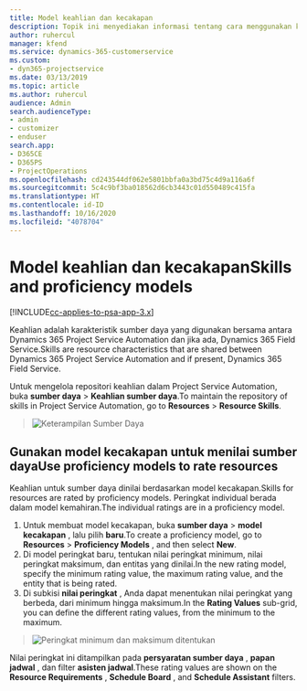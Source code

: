 ```yaml
---
title: Model keahlian dan kecakapan
description: Topik ini menyediakan informasi tentang cara menggunakan keahlian dan model kecakapan.
author: ruhercul
manager: kfend
ms.service: dynamics-365-customerservice
ms.custom:
- dyn365-projectservice
ms.date: 03/13/2019
ms.topic: article
ms.author: ruhercul
audience: Admin
search.audienceType:
- admin
- customizer
- enduser
search.app:
- D365CE
- D365PS
- ProjectOperations
ms.openlocfilehash: cd243544df062e5801bbfa0a3bd75c4d9a116a6f
ms.sourcegitcommit: 5c4c9bf3ba018562d6cb3443c01d550489c415fa
ms.translationtype: HT
ms.contentlocale: id-ID
ms.lasthandoff: 10/16/2020
ms.locfileid: "4078704"
---
```

# <a name="skills-and-proficiency-models"></a><span data-ttu-id="1e0f0-103">Model keahlian dan kecakapan</span><span class="sxs-lookup"><span data-stu-id="1e0f0-103">Skills and proficiency models</span></span>

[!INCLUDE[cc-applies-to-psa-app-3.x](../includes/cc-applies-to-psa-app-3x.md)]

<span data-ttu-id="1e0f0-104">Keahlian adalah karakteristik sumber daya yang digunakan bersama antara Dynamics 365 Project Service Automation dan jika ada, Dynamics 365 Field Service.</span><span class="sxs-lookup"><span data-stu-id="1e0f0-104">Skills are resource characteristics that are shared between Dynamics 365 Project Service Automation and if present, Dynamics 365 Field Service.</span></span> 

<span data-ttu-id="1e0f0-105">Untuk mengelola repositori keahlian dalam Project Service Automation, buka **sumber daya** \> **Keahlian sumber daya**.</span><span class="sxs-lookup"><span data-stu-id="1e0f0-105">To maintain the repository of skills in Project Service Automation, go to **Resources** \> **Resource Skills**.</span></span> 

> ![Keterampilan Sumber Daya](media/Resource-Management-image84.png)

## <a name="use-proficiency-models-to-rate-resources"></a><span data-ttu-id="1e0f0-107">Gunakan model kecakapan untuk menilai sumber daya</span><span class="sxs-lookup"><span data-stu-id="1e0f0-107">Use proficiency models to rate resources</span></span>

<span data-ttu-id="1e0f0-108">Keahlian untuk sumber daya dinilai berdasarkan model kecakapan.</span><span class="sxs-lookup"><span data-stu-id="1e0f0-108">Skills for resources are rated by proficiency models.</span></span> <span data-ttu-id="1e0f0-109">Peringkat individual berada dalam model kemahiran.</span><span class="sxs-lookup"><span data-stu-id="1e0f0-109">The individual ratings are in a proficiency model.</span></span> 

1. <span data-ttu-id="1e0f0-110">Untuk membuat model kecakapan, buka **sumber daya** \> **model kecakapan** , lalu pilih **baru**.</span><span class="sxs-lookup"><span data-stu-id="1e0f0-110">To create a proficiency model, go to **Resources** \> **Proficiency Models** , and then select **New**.</span></span>
2. <span data-ttu-id="1e0f0-111">Di model peringkat baru, tentukan nilai peringkat minimum, nilai peringkat maksimum, dan entitas yang dinilai.</span><span class="sxs-lookup"><span data-stu-id="1e0f0-111">In the new rating model, specify the minimum rating value, the maximum rating value, and the entity that is being rated.</span></span>
3. <span data-ttu-id="1e0f0-112">Di subkisi **nilai peringkat** , Anda dapat menentukan nilai peringkat yang berbeda, dari minimum hingga maksimum.</span><span class="sxs-lookup"><span data-stu-id="1e0f0-112">In the **Rating Values** sub-grid, you can define the different rating values, from the minimum to the maximum.</span></span>

> ![Peringkat minimum dan maksimum ditentukan](media/Resource-Management-image85.png)

<span data-ttu-id="1e0f0-114">Nilai peringkat ini ditampilkan pada **persyaratan sumber daya** , **papan jadwal** , dan filter **asisten jadwal**.</span><span class="sxs-lookup"><span data-stu-id="1e0f0-114">These rating values are shown on the **Resource Requirements** , **Schedule Board** , and **Schedule Assistant** filters.</span></span>
